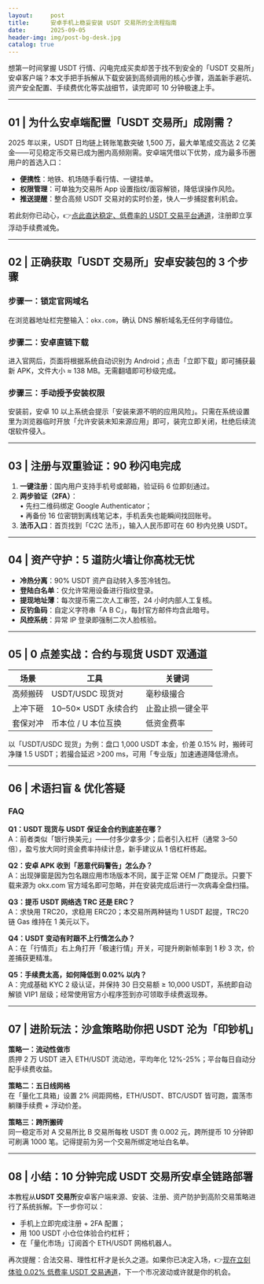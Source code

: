 ```yaml
---
layout:     post
title:      安卓手机上稳妥安装 USDT 交易所的全流程指南
date:       2025-09-05
header-img: img/post-bg-desk.jpg
catalog: true
---
```


想第一时间掌握 USDT 行情、闪电完成买卖却苦于找不到安全的「USDT 交易所」安卓客户端？本文手把手拆解从下载安装到高频调用的核心步骤，涵盖新手避坑、资产安全配置、手续费优化等实战细节，读完即可 10 分钟极速上手。

---

## 01 | 为什么安卓端配置「USDT 交易所」成刚需？

2025 年以来，USDT 日均链上转账笔数突破 1,500 万，最大单笔成交高达 2 亿美金——可见稳定币交易已成为圈内高频刚需。安卓端凭借以下优势，成为最多币圈用户的首选入口：

- **便携性**：地铁、机场随手看行情、一键挂单。  
- **权限管理**：可单独为交易所 App 设置指纹/面容解锁，降低误操作风险。  
- **推送提醒**：整合高频 USDT 交易对的实时价差，快人一步捕捉套利机会。  

若此刻你已动心，👉[点此直达稳定、低费率的 USDT 交易平台通道](https://okxdog.com/)，注册即立享浮动手续费减免。

---

## 02 | 正确获取「USDT 交易所」安卓安装包的 3 个步骤

### 步骤一：锁定官网域名
在浏览器地址栏完整输入：`okx.com`，确认 DNS 解析域名无任何字母错位。

### 步骤二：安卓直链下载
进入官网后，页面将根据系统自动识别为 Android；点击「立即下载」即可捕获最新 APK，文件大小 ≈ 138 MB。无需翻墙即可秒级完成。

### 步骤三：手动授予安装权限
安装前，安卓 10 以上系统会提示「安装来源不明的应用风险」。只需在系统设置里为浏览器临时开放「允许安装未知来源应用」即可，装完立即关闭，杜绝后续流氓软件侵入。

---

## 03 | 注册与双重验证：90 秒闪电完成

1. **一键注册**：国内用户支持手机号或邮箱，验证码 6 位即刻通过。  
2. **两步验证（2FA）**：  
   • 先扫二维码绑定 Google Authenticator；  
   • 再备份 16 位密钥到离线笔记本，手机丢失也能瞬间找回账号。  
3. **法币入口**：首页找到「C2C 法币」，输入人民币即可在 60 秒内兑换 USDT。

---

## 04 | 资产守护：5 道防火墙让你高枕无忧

- **冷热分离**：90% USDT 资产自动转入多签冷钱包。  
- **登陆白名单**：仅允许常用设备进行指纹登录。  
- **提现地址薄**：每次提币需二次人工审签，24 小时内部人工复核。  
- **反钓鱼码**：自定义字符串「A B C」，每封官方邮件均含此暗号。  
- **风控系统**：异常 IP 登录即强制二次人脸核验。

---

## 05 | 0 点差实战：合约与现货 USDT 双通道

| 场景 | 工具 | 关键词 |
|---|---|---|
| 高频搬砖 | USDT/USDC 现货对 | 毫秒级撮合 |
| 上冲下砸 | 10–50× USDT 永续合约 | 止盈止损一键全平 |
| 套保对冲 | 币本位 / U 本位互换 | 低资金费率 |

以「USDT/USDC 现货」为例：盘口 1,000 USDT 本金，价差 0.15% 时，搬砖可净赚 1.5 USDT；若撮合延迟 >200 ms，可用「专业版」加速通道降低滑点。

---

## 06 | 术语扫盲 & 优化答疑

### FAQ

**Q1：USDT 现货与 USDT 保证金合约到底差在哪？**  
A：前者类似「银行换美元」——付多少拿多少；后者引入杠杆（通常 3–50 倍），盈亏放大同时资金费率持续计息，新手建议从 1 倍杠杆练起。

**Q2：安卓 APK 收到「恶意代码警告」怎么办？**  
A：出现弹窗是因为包名跟应用市场版本不同，属于正常 OEM 厂商提示。只要下载来源为 okx.com 官方域名即可忽略，并在安装完成后进行一次病毒全盘扫描。

**Q3：提币 USDT 网络选 TRC 还是 ERC？**  
A：求快用 TRC20，求稳用 ERC20；本交易所两种链均 1 USDT 起提，TRC20 链 Gas 维持在 1 美元以下。

**Q4：USDT 变动有时跟不上行情怎么办？**  
A：在「行情页」右上角打开「极速行情」开关，可提升刷新帧率到 1 秒 3 次，价差捕获更精准。

**Q5：手续费太高，如何降低到 0.02% 以内？**  
A：完成基础 KYC 2 级认证，并保持 30 日交易额 ≥ 10,000 USDT，系统即自动解锁 VIP1 层级；经常使用官方小程序签到亦可领取手续费返现券。

---

## 07 | 进阶玩法：沙盒策略助你把 USDT 沦为「印钞机」

**策略一：流动性做市**  
质押 2 万 USDT 进入 ETH/USDT 流动池，平均年化 12%-25%；平台每日自动分配手续费收益。

**策略二：五日线网格**  
在「量化工具箱」设置 2% 间距网格，ETH/USDT、BTC/USDT 皆可跑，震荡市躺赚手续费 + 浮动价差。

**策略三：跨所搬砖**  
同一稳定币对 A 交易所比 B 交易所每枚 USDT 贵 0.002 元，跨所提币 10 分钟即可刷满 1000 笔。记得提前为另一个交易所绑定地址白名单。

---

## 08 | 小结：10 分钟完成 USDT 交易所安卓全链路部署

本教程从**USDT 交易所**安卓客户端来源、安装、注册、资产防护到高阶交易策略进行了系统拆解。下一步你可以：

- 手机上立即完成注册 + 2FA 配置；  
- 用 100 USDT 小仓位体验合约杠杆；  
- 在「量化市场」订阅首个 ETH/USDT 网格机器人。

再次提醒：合法交易、理性杠杆才是长久之道。如果你已决定入场，👉[现在立刻体验 0.02% 低费率 USDT 交易通道](https://okxdog.com/)，下一个市况波动或许就是你的机会。